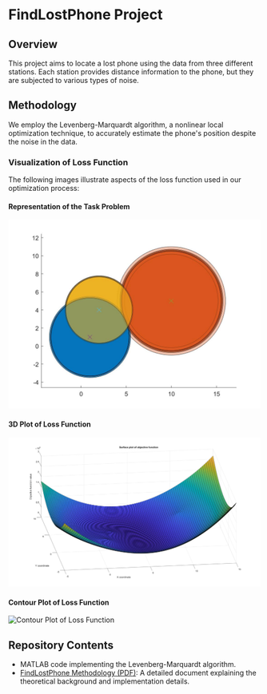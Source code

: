 # FindLostPhone Project

## Overview
This project aims to locate a lost phone using the data from three different stations. Each station provides distance information to the phone, but they are subjected to various types of noise. 

## Methodology
We employ the Levenberg-Marquardt algorithm, a nonlinear local optimization technique, to accurately estimate the phone's position despite the noise in the data.

### Visualization of Loss Function
The following images illustrate aspects of the loss function used in our optimization process:

#### Representation of the Task Problem
![Representation of the Task Problem](docs/circles.jpg)

#### 3D Plot of Loss Function
![3D Plot of Loss Function](docs/3d_plot.jpg)

#### Contour Plot of Loss Function
![Contour Plot of Loss Function](docs/countor_plot.jpg)


## Repository Contents
- MATLAB code implementing the Levenberg-Marquardt algorithm.
- [FindLostPhone Methodology (PDF)](FindLostPhone.pdf): A detailed document explaining the theoretical background and implementation details.
